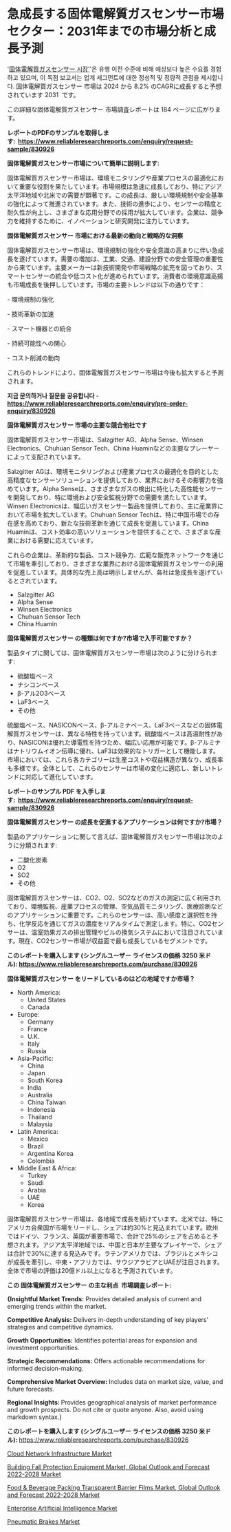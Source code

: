 <p><h1>急成長する固体電解質ガスセンサー市場セクター：2031年までの市場分析と成長予測</h1></p><p>'<a href="https://www.reliableresearchreports.com/solid-electrolyte-gas-sensor-market-in-global-r830926?utm_campaign=107&utm_medium=36&utm_source=Github&utm_content=ia&utm_term=17112024&utm_id=solid-electrolyte-gas-sensor">固体電解質ガスセンサー 시장'</a>'은 유행 이전 수준에 비해 예상보다 높은 수요를 경험하고 있으며, 이 독점 보고서는 업계 세그먼트에 대한 정성적 및 정량적 관점을 제시합니다. 固体電解質ガスセンサー 市場は 2024 から 8.2% のCAGRに成長すると予想されています 2031&nbsp; です。</p>
<p>この詳細な固体電解質ガスセンサー 市場調査レポートは 184 ページに広がります。</p>
<p><strong>レポートのPDFのサンプルを取得します</strong><strong>:&nbsp;&nbsp;<a href="https://www.reliableresearchreports.com/enquiry/request-sample/830926?utm_campaign=107&utm_medium=36&utm_source=Github&utm_content=ia&utm_term=17112024&utm_id=solid-electrolyte-gas-sensor">https://www.reliableresearchreports.com/enquiry/request-sample/830926</a></strong></p>
<p><strong>固体電解質ガスセンサー市場について簡単に説明します:</strong></p>
<p><p>固体電解質ガスセンサー市場は、環境モニタリングや産業プロセスの最適化において重要な役割を果たしています。市場規模は急速に成長しており、特にアジア太平洋地域や北米での需要が顕著です。この成長は、厳しい環境規制や安全基準の強化によって推進されています。また、技術の進歩により、センサーの精度と耐久性が向上し、さまざまな応用分野での採用が拡大しています。企業は、競争力を維持するために、イノベーションと研究開発に注力しています。</p></p>
<p><strong>固体電解質ガスセンサー 市場における最新の動向と戦略的な洞察</strong></p>
<p><p>固体電解質ガスセンサー市場は、環境規制の強化や安全意識の高まりに伴い急成長を遂げています。需要の増加は、工業、交通、建設分野での安全管理の重要性から来ています。主要メーカーは新技術開発や市場戦略の拡充を図っており、スマートセンサーの統合や低コスト化が進められています。消費者の環境意識高揚も市場成長を後押ししています。市場の主要トレンドは以下の通りです：</p><p>- 環境規制の強化</p><p>- 技術革新の加速</p><p>- スマート機器との統合</p><p>- 持続可能性への関心</p><p>- コスト削減の動向</p><p>これらのトレンドにより、固体電解質ガスセンサー市場は今後も拡大すると予測されます。</p></p>
<p><strong>지금 문의하거나 질문을 공유합니다</strong><strong>&nbsp;</strong>-<strong><a href="https://www.reliableresearchreports.com/enquiry/pre-order-enquiry/830926?utm_campaign=107&utm_medium=36&utm_source=Github&utm_content=ia&utm_term=17112024&utm_id=solid-electrolyte-gas-sensor">https://www.reliableresearchreports.com/enquiry/pre-order-enquiry/830926</a></strong></p>
<p><strong>固体電解質ガスセンサー 市場の主要な競合他社です</strong></p>
<p><p>固体電解質ガスセンサー市場は、Salzgitter AG、Alpha Sense、Winsen Electronics、Chuhuan Sensor Tech、China Huaminなどの主要なプレーヤーによって支配されています。</p><p>Salzgitter AGは、環境モニタリングおよび産業プロセスの最適化を目的とした高精度なセンサーソリューションを提供しており、業界におけるその影響力を強めています。Alpha Senseは、さまざまなガスの検出に特化した高性能センサーを開発しており、特に環境および安全監視分野での需要を満たしています。Winsen Electronicsは、幅広いガスセンサー製品を提供しており、主に産業界において市場を拡大しています。Chuhuan Sensor Techは、特に中国市場での存在感を高めており、新たな技術革新を通じて成長を促進しています。China Huaminは、コスト効率の高いソリューションを提供することで、さまざまな産業における需要に応えています。</p><p>これらの企業は、革新的な製品、コスト競争力、広範な販売ネットワークを通じて市場を牽引しており、さまざまな業界における固体電解質ガスセンサーの利用を促進しています。具体的な売上高は明示しませんが、各社は急成長を遂げているとされています。</p></p>
<p><ul><li>Salzgitter AG</li><li>Alpha Sense</li><li>Winsen Electronics</li><li>Chuhuan Sensor Tech</li><li>China Huamin</li></ul></p>
<p><strong>固体電解質ガスセンサー の種類は何ですか?市場で入手可能ですか？</strong></p>
<p>製品タイプに関しては、固体電解質ガスセンサー市場は次のように分けられます:</p>
<p><ul><li>硫酸塩ベース</li><li>ナシコンベース</li><li>β-アル2O3ベース</li><li>LaF3ベース</li><li>その他</li></ul></p>
<p><p>硫酸塩ベース、NASICONベース、β-アルミナベース、LaF3ベースなどの固体電解質ガスセンサーは、異なる特性を持っています。硫酸塩ベースは高温耐性があり、NASICONは優れた導電性を持つため、幅広い応用が可能です。β-アルミナはナトリウムイオン伝導に優れ、LaF3は効果的なトリガーとして機能します。市場においては、これら各カテゴリーは生産コストや収益構造が異なり、成長率も多様です。全体として、これらのセンサーは市場の変化に適応し、新しいトレンドに対応して進化しています。</p></p>
<p><strong>レポートのサンプル PDF を入手します:&nbsp;</strong><strong>&nbsp;<a href="https://www.reliableresearchreports.com/enquiry/request-sample/830926?utm_campaign=107&utm_medium=36&utm_source=Github&utm_content=ia&utm_term=17112024&utm_id=solid-electrolyte-gas-sensor">https://www.reliableresearchreports.com/enquiry/request-sample/830926</a></strong></p>
<p><strong>固体電解質ガスセンサー の成長を促進するアプリケーションは何ですか?市場？</strong></p>
<p>製品のアプリケーションに関して言えば、固体電解質ガスセンサー市場は次のように分類されます:</p>
<p><ul><li>二酸化炭素</li><li>O2</li><li>SO2</li><li>その他</li></ul></p>
<p><p>固体電解質ガスセンサーは、CO2、O2、SO2などのガスの測定に広く利用されており、環境監視、産業プロセスの管理、空気品質モニタリング、医療診断などのアプリケーションに重要です。これらのセンサーは、高い感度と選択性を持ち、化学反応を通じてガスの濃度をリアルタイムで測定します。特に、CO2センサーは、温室効果ガスの排出管理やビルの換気システムにおいて注目されています。現在、CO2センサー市場が収益面で最も成長しているセグメントです。</p></p>
<p><strong>このレポートを購入します (シングルユーザー ライセンスの価格 3250 米ドル):</strong><strong>&nbsp;<a href="https://www.reliableresearchreports.com/purchase/830926?utm_campaign=107&utm_medium=36&utm_source=Github&utm_content=ia&utm_term=17112024&utm_id=solid-electrolyte-gas-sensor">https://www.reliableresearchreports.com/purchase/830926</a></strong></p>
<p><strong>固体電解質ガスセンサー をリードしているのはどの地域ですか市場？</strong></p>
<p><ul>
    <li>
        North America:
        <ul>
            <li>United States</li>
            <li>Canada</li>
        </ul>
    </li>
    <li>
        Europe:
        <ul>
            <li>Germany</li>
            <li>France</li>
            <li>U.K.</li>
            <li>Italy</li>
            <li>Russia</li>
        </ul>
    </li>
    <li>
        Asia-Pacific:
        <ul>
            <li>China</li>
            <li>Japan</li>
            <li>South Korea</li>
            <li>India</li>
            <li>Australia</li>
            <li>China Taiwan</li>
            <li>Indonesia</li>
            <li>Thailand</li>
            <li>Malaysia</li>
        </ul>
    </li>
    <li>
        Latin America:
        <ul>
            <li>Mexico</li>
            <li>Brazil</li>
            <li>Argentina Korea</li>
            <li>Colombia</li>
        </ul>
    </li>
    <li>
        Middle East & Africa:
        <ul>
            <li>Turkey</li>
            <li>Saudi</li>
            <li>Arabia</li>
            <li>UAE</li>
            <li>Korea</li>
        </ul>
    </li>
    </ul></p>
<p><p>固体電解質ガスセンサー市場は、各地域で成長を続けています。北米では、特にアメリカ合衆国が市場をリードし、シェアは約30%と見込まれています。欧州ではドイツ、フランス、英国が重要市場で、合計で25%のシェアを占めると予想されます。アジア太平洋地域では、中国と日本が主要なプレイヤーで、シェアは合計で30%に達する見込みです。ラテンアメリカでは、ブラジルとメキシコが成長を牽引し、中東・アフリカでは、サウジアラビアとUAEが注目されます。全体で市場の評価は20億ドル以上になると予測されています。</p></p>
<p><strong>この 固体電解質ガスセンサー の主な利点&nbsp; 市場調査レポート:</strong></p>
<p><strong>{Insightful Market Trends:</strong> Provides detailed analysis of current and emerging trends within the market.</p>
<p><strong>Competitive Analysis:</strong> Delivers in-depth understanding of key players' strategies and competitive dynamics.</p>
<p><strong>Growth Opportunities:</strong> Identifies potential areas for expansion and investment opportunities.</p>
<p><strong>Strategic Recommendations:</strong> Offers actionable recommendations for informed decision-making.</p>
<p><strong>Comprehensive Market Overview: </strong>Includes data on market size, value, and future forecasts.</p>
<p><strong>Regional Insights: </strong>Provides geographical analysis of market performance and growth prospects. Do not cite or quote anyone. Also, avoid using markdown syntax.}</p>
<p><strong>このレポートを購入します (シングルユーザー ライセンスの価格 3250 米ドル):&nbsp;</strong><a href="https://www.reliableresearchreports.com/purchase/830926?utm_campaign=107&utm_medium=36&utm_source=Github&utm_content=ia&utm_term=17112024&utm_id=solid-electrolyte-gas-sensor">https://www.reliableresearchreports.com/purchase/830926</a></p>
<p><p><a href="https://issuu.com/reportprime-2/docs/cloud-network-infrastructure-market_7514ec388b2935?utm_campaign=107&utm_medium=36&utm_source=Github&utm_content=ia&utm_term=17112024&utm_id=solid-electrolyte-gas-sensor">Cloud Network Infrastructure Market</a></p><p><a href="https://github.com/luckyshygirl/Market-Research-Report-List-6/blob/main/building-fall-protection-equipment-market-global-outlook-and-forecast-2022-2028-market.md?utm_campaign=107&utm_medium=36&utm_source=Github&utm_content=ia&utm_term=17112024&utm_id=solid-electrolyte-gas-sensor">Building Fall Protection Equipment Market, Global Outlook and Forecast 2022-2028 Market</a></p><p><a href="https://github.com/arionmp/Market-Research-Report-List-5/blob/main/food-beverage-packing-transparent-barrier-films-market-global-outlook-and-forecast-2022-2028-market.md?utm_campaign=107&utm_medium=36&utm_source=Github&utm_content=ia&utm_term=17112024&utm_id=solid-electrolyte-gas-sensor">Food & Beverage Packing Transparent Barrier Films Market, Global Outlook and Forecast 2022-2028 Market</a></p><p><a href="https://issuu.com/reportprime-2/docs/enterprise-artificial-intelligence-_2b0fc09124f49f?utm_campaign=107&utm_medium=36&utm_source=Github&utm_content=ia&utm_term=17112024&utm_id=solid-electrolyte-gas-sensor">Enterprise Artificial Intelligence Market</a></p><p><a href="https://www.linkedin.com/pulse/global-pneumatic-brakes-market-trends-insights-growth-qppqe?utm_campaign=107&utm_medium=36&utm_source=Github&utm_content=ia&utm_term=17112024&utm_id=solid-electrolyte-gas-sensor">Pneumatic Brakes Market</a></p></p>
<p>&nbsp;</p>